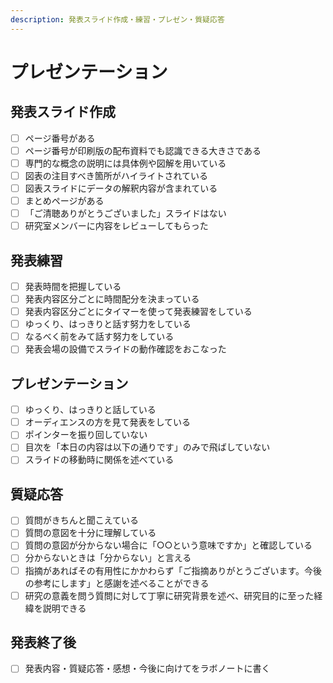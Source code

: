 ```yaml
---
description: 発表スライド作成・練習・プレゼン・質疑応答
---
```


# プレゼンテーション

## 発表スライド作成

* [ ] ページ番号がある
* [ ] ページ番号が印刷版の配布資料でも認識できる大きさである
* [ ] 専門的な概念の説明には具体例や図解を用いている
* [ ] 図表の注目すべき箇所がハイライトされている
* [ ] 図表スライドにデータの解釈内容が含まれている
* [ ] まとめページがある
* [ ] 「ご清聴ありがとうございました」スライドはない
* [ ] 研究室メンバーに内容をレビューしてもらった

## 発表練習

* [ ] 発表時間を把握している
* [ ] 発表内容区分ごとに時間配分を決まっている
* [ ] 発表内容区分ごとにタイマーを使って発表練習をしている
* [ ] ゆっくり、はっきりと話す努力をしている
* [ ] なるべく前をみて話す努力をしている
* [ ] 発表会場の設備でスライドの動作確認をおこなった

## プレゼンテーション

* [ ] ゆっくり、はっきりと話している
* [ ] オーディエンスの方を見て発表をしている
* [ ] ポインターを振り回していない
* [ ] 目次を「本日の内容は以下の通りです」のみで飛ばしていない
* [ ] スライドの移動時に関係を述べている

## 質疑応答

* [ ] 質問がきちんと聞こえている
* [ ] 質問の意図を十分に理解している
* [ ] 質問の意図が分からない場合に「○○という意味ですか」と確認している
* [ ] 分からないときは「分からない」と言える
* [ ] 指摘があればその有用性にかかわらず「ご指摘ありがとうございます。今後の参考にします」と感謝を述べることができる
* [ ] 研究の意義を問う質問に対して丁寧に研究背景を述べ、研究目的に至った経緯を説明できる

## 発表終了後

* [ ] 発表内容・質疑応答・感想・今後に向けてをラボノートに書く


